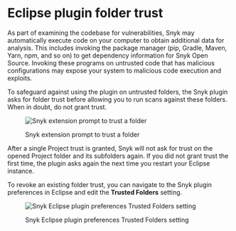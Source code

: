 # Eclipse plugin folder trust

As part of examining the codebase for vulnerabilities, Snyk may automatically execute code on your computer to obtain additional data for analysis. This includes invoking the package manager (pip, Gradle, Maven, Yarn, npm, and so on) to get dependency information for Snyk Open Source. Invoking these programs on untrusted code that has malicious configurations may expose your system to malicious code execution and exploits.

To safeguard against using the plugin on untrusted folders, the Snyk plugin asks for folder trust before allowing you to run scans against these folders. When in doubt, do not grant trust.

<figure><img src="../../../.gitbook/assets/image (4) (2) (1) (1).png" alt="Snyk extension prompt to trust a folder"><figcaption><p>Snyk extension prompt to trust a folder</p></figcaption></figure>

After a single Project trust is granted, Snyk will not ask for trust on the opened Project folder and its subfolders again. If you did not grant trust the first time, the plugin asks again the next time you restart your Eclipse instance.

To revoke an existing folder trust, you can navigate to the Snyk plugin preferences in Eclipse and edit the **Trusted Folders** setting.

<figure><img src="../../../.gitbook/assets/Screenshot 2025-01-09 at 8.33.24 AM.png" alt="Snyk Eclipse plugin preferences Trusted Folders setting"><figcaption><p>Snyk Eclipse plugin preferences Trusted Folders setting</p></figcaption></figure>
